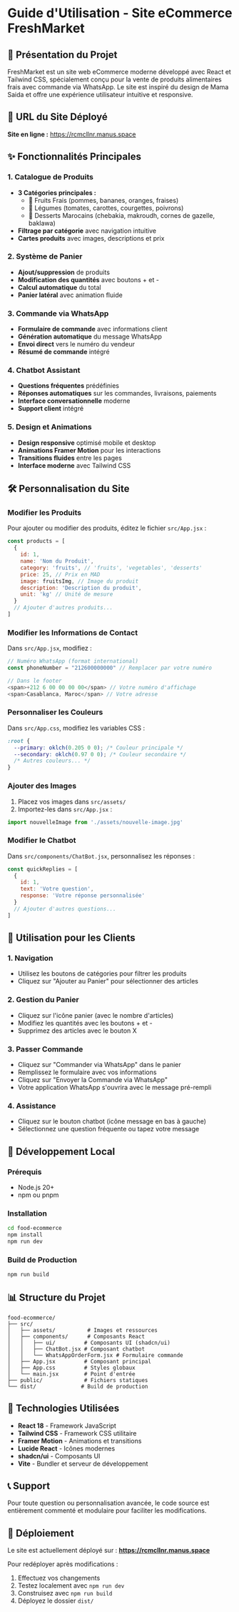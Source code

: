# Guide d'Utilisation - Site eCommerce FreshMarket

## 🌟 Présentation du Projet

FreshMarket est un site web eCommerce moderne développé avec React et Tailwind CSS, spécialement conçu pour la vente de produits alimentaires frais avec commande via WhatsApp. Le site est inspiré du design de Mama Saida et offre une expérience utilisateur intuitive et responsive.

## 🚀 URL du Site Déployé

**Site en ligne :** https://rcmcllnr.manus.space

## ✨ Fonctionnalités Principales

### 1. **Catalogue de Produits**
- **3 Catégories principales :**
  - 🍎 Fruits Frais (pommes, bananes, oranges, fraises)
  - 🥕 Légumes (tomates, carottes, courgettes, poivrons)
  - 🧁 Desserts Marocains (chebakia, makroudh, cornes de gazelle, baklawa)
- **Filtrage par catégorie** avec navigation intuitive
- **Cartes produits** avec images, descriptions et prix

### 2. **Système de Panier**
- **Ajout/suppression** de produits
- **Modification des quantités** avec boutons + et -
- **Calcul automatique** du total
- **Panier latéral** avec animation fluide

### 3. **Commande via WhatsApp**
- **Formulaire de commande** avec informations client
- **Génération automatique** du message WhatsApp
- **Envoi direct** vers le numéro du vendeur
- **Résumé de commande** intégré

### 4. **Chatbot Assistant**
- **Questions fréquentes** prédéfinies
- **Réponses automatiques** sur les commandes, livraisons, paiements
- **Interface conversationnelle** moderne
- **Support client** intégré

### 5. **Design et Animations**
- **Design responsive** optimisé mobile et desktop
- **Animations Framer Motion** pour les interactions
- **Transitions fluides** entre les pages
- **Interface moderne** avec Tailwind CSS

## 🛠️ Personnalisation du Site

### Modifier les Produits

Pour ajouter ou modifier des produits, éditez le fichier `src/App.jsx` :

```javascript
const products = [
  {
    id: 1,
    name: 'Nom du Produit',
    category: 'fruits', // 'fruits', 'vegetables', 'desserts'
    price: 25, // Prix en MAD
    image: fruitsImg, // Image du produit
    description: 'Description du produit',
    unit: 'kg' // Unité de mesure
  }
  // Ajouter d'autres produits...
]
```

### Modifier les Informations de Contact

Dans `src/App.jsx`, modifiez :

```javascript
// Numéro WhatsApp (format international)
const phoneNumber = "212600000000" // Remplacer par votre numéro

// Dans le footer
<span>+212 6 00 00 00 00</span> // Votre numéro d'affichage
<span>Casablanca, Maroc</span> // Votre adresse
```

### Personnaliser les Couleurs

Dans `src/App.css`, modifiez les variables CSS :

```css
:root {
  --primary: oklch(0.205 0 0); /* Couleur principale */
  --secondary: oklch(0.97 0 0); /* Couleur secondaire */
  /* Autres couleurs... */
}
```

### Ajouter des Images

1. Placez vos images dans `src/assets/`
2. Importez-les dans `src/App.jsx` :
```javascript
import nouvelleImage from './assets/nouvelle-image.jpg'
```

### Modifier le Chatbot

Dans `src/components/ChatBot.jsx`, personnalisez les réponses :

```javascript
const quickReplies = [
  {
    id: 1,
    text: 'Votre question',
    response: 'Votre réponse personnalisée'
  }
  // Ajouter d'autres questions...
]
```

## 📱 Utilisation pour les Clients

### 1. **Navigation**
- Utilisez les boutons de catégories pour filtrer les produits
- Cliquez sur "Ajouter au Panier" pour sélectionner des articles

### 2. **Gestion du Panier**
- Cliquez sur l'icône panier (avec le nombre d'articles)
- Modifiez les quantités avec les boutons + et -
- Supprimez des articles avec le bouton X

### 3. **Passer Commande**
- Cliquez sur "Commander via WhatsApp" dans le panier
- Remplissez le formulaire avec vos informations
- Cliquez sur "Envoyer la Commande via WhatsApp"
- Votre application WhatsApp s'ouvrira avec le message pré-rempli

### 4. **Assistance**
- Cliquez sur le bouton chatbot (icône message en bas à gauche)
- Sélectionnez une question fréquente ou tapez votre message

## 🔧 Développement Local

### Prérequis
- Node.js 20+
- npm ou pnpm

### Installation
```bash
cd food-ecommerce
npm install
npm run dev
```

### Build de Production
```bash
npm run build
```

## 📊 Structure du Projet

```
food-ecommerce/
├── src/
│   ├── assets/          # Images et ressources
│   ├── components/      # Composants React
│   │   ├── ui/         # Composants UI (shadcn/ui)
│   │   ├── ChatBot.jsx # Composant chatbot
│   │   └── WhatsAppOrderForm.jsx # Formulaire commande
│   ├── App.jsx         # Composant principal
│   ├── App.css         # Styles globaux
│   └── main.jsx        # Point d'entrée
├── public/             # Fichiers statiques
└── dist/              # Build de production
```

## 🎨 Technologies Utilisées

- **React 18** - Framework JavaScript
- **Tailwind CSS** - Framework CSS utilitaire
- **Framer Motion** - Animations et transitions
- **Lucide React** - Icônes modernes
- **shadcn/ui** - Composants UI
- **Vite** - Bundler et serveur de développement

## 📞 Support

Pour toute question ou personnalisation avancée, le code source est entièrement commenté et modulaire pour faciliter les modifications.

## 🚀 Déploiement

Le site est actuellement déployé sur : **https://rcmcllnr.manus.space**

Pour redéployer après modifications :
1. Effectuez vos changements
2. Testez localement avec `npm run dev`
3. Construisez avec `npm run build`
4. Déployez le dossier `dist/`

